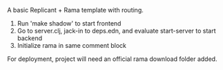 A basic Replicant + Rama template with routing.

1. Run 'make shadow' to start frontend
2. Go to server.clj, jack-in to deps.edn, and evaluate start-server to start backend
3. Initialize rama in same comment block

For deployment, project will need an official rama download folder added.